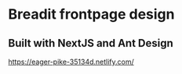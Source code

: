 # Breadit frontpage design

## Built with NextJS and Ant Design

https://eager-pike-35134d.netlify.com/

